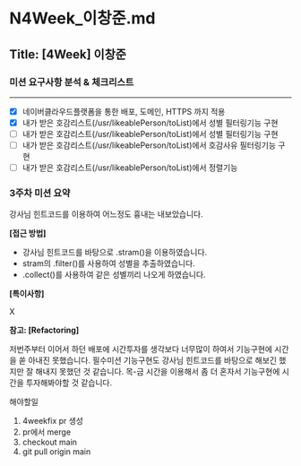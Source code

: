 # N4Week_이창준.md

## Title: [4Week] 이창준

### 미션 요구사항 분석 & 체크리스트

---

-[x] 네이버클라우드플랫폼을 통한 배포, 도메인, HTTPS 까지 적용
- [x] 내가 받은 호감리스트(/usr/likeablePerson/toList)에서 성별 필터링기능 구현
-[ ] 내가 받은 호감리스트(/usr/likeablePerson/toList)에서 성별 필터링기능 구현
-[ ] 내가 받은 호감리스트(/usr/likeablePerson/toList)에서 호감사유 필터링기능 구현
-[ ] 내가 받은 호감리스트(/usr/likeablePerson/toList)에서 정렬기능
### 3주차 미션 요약

강사님 힌트코드를 이용하여 어느정도 흉내는 내보았습니다.

**[접근 방법]**

- 강사님 힌트코드를 바탕으로 .stram()을 이용하였습니다.
- stram의 .filter()를 사용하여 성별을 추출하였습니다.
- .collect()를 사용하여 같은 성별끼리 나오게 하였습니다.


**[특이사항]**

X

**참고: [Refactoring]**

저번주부터 이어서 하던 배포에 시간투자를 생각보다 너무많이 하여서 기능구현에 시간을 쏟
아내진 못했습니다. 필수미션 기능구현도 강사님 힌트코드를 바탕으로 해보긴 했지만 잘 해내지
못했던 것 같습니다. 목-금 시간을 이용해서 좀 더 혼자서 기능구현에 시간을 투자해봐야할 것
같습니다.

해야할일 
1. 4weekfix pr 생성
2. pr에서 merge
3. checkout main
4. git pull origin main